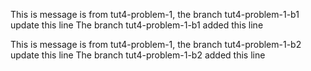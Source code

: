This is message is from tut4-problem-1, the branch tut4-problem-1-b1 update this line
The branch tut4-problem-1-b1 added this line

This is message is from tut4-problem-1, the branch tut4-problem-1-b2 update this line
The branch tut4-problem-1-b2 added this line

